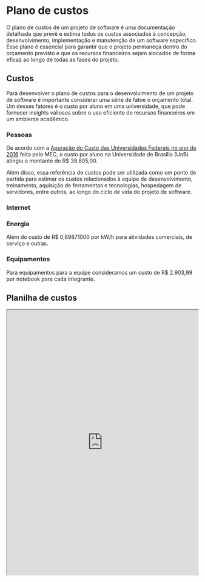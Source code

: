 # Plano de custos

O plano de custos de um projeto de software é uma documentação detalhada que prevê e estima todos os custos associados à concepção, desenvolvimento, implementação e manutenção de um software específico. Esse plano é essencial para garantir que o projeto permaneça dentro do orçamento previsto e que os recursos financeiros sejam alocados de forma eficaz ao longo de todas as fases do projeto.

## Custos

Para desenvolver o plano de custos para o desenvolvimento de um projeto de software é importante considerar uma série de fatoe o orçamento total. Um desses fatores é o custo por aluno em uma universidade, que pode fornecer insights valiosos sobre o uso eficiente de recursos financeiros em um ambiente acadêmico.

### Pessoas
De acordo com a [Apuração do Custo das Universidades Federais no ano de 2016](http://www.forplad.andifes.org.br/sites/default/files/forplad/comissaoplanejamento/NT_04-2018_e_anexos_-_apura%C3%A7%C3%A3o_do_custo_das_universidades.pdf) feita pelo MEC,  o custo por aluno na Universidade de Brasília (UnB) atingiu o montante de R$ 38.805,00.

Além disso, essa referência de custos pode ser utilizada como um ponto de partida para estimar os custos relacionados à equipe de desenvolvimento, treinamento, aquisição de ferramentas e tecnologias, hospedagem de servidores, entre outros, ao longo do ciclo de vida do projeto de software.

### Internet


### Energia
Além do custo de R$ 0,69871000 por kW/h para atividades comerciais, de serviço e outras.

### Equipamentos
Para equipamentos para a equipe consideramos um custo de R$ 2.903,99 por notebook para cada integrante.

## Planilha de custos
<iframe width=100% height=700 src="https://docs.google.com/spreadsheets/d/e/2PACX-1vS1ntZFNGo6Mu4eVWV3TNgZAS5n4-ErwNRnIT99V4OcL8cF9SpjqZWYzVZgGQ0R8hXR4qwDwD2TM0Ma/pubhtml?gid=0&amp;single=true&amp;widget=true&amp;headers=false"></iframe>
